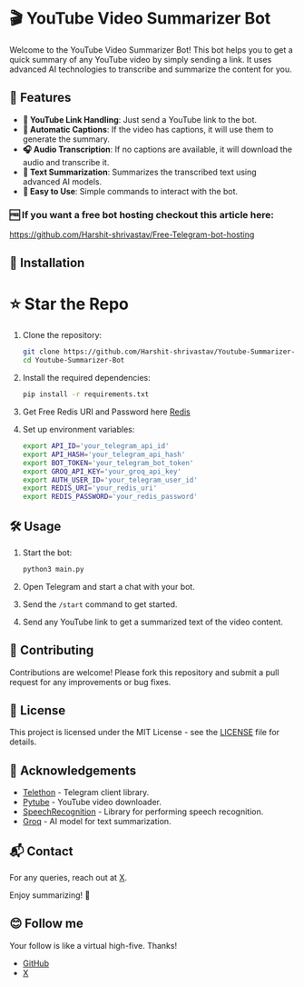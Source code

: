 # 🎬 YouTube Video Summarizer Bot

Welcome to the YouTube Video Summarizer Bot! This bot helps you to get a quick summary of any YouTube video by simply sending a link. It uses advanced AI technologies to transcribe and summarize the content for you.

## 🚀 Features

- **🎥 YouTube Link Handling**: Just send a YouTube link to the bot.
- **📜 Automatic Captions**: If the video has captions, it will use them to generate the summary.
- **🎧 Audio Transcription**: If no captions are available, it will download the audio and transcribe it.
- **📝 Text Summarization**: Summarizes the transcribed text using advanced AI models.
- **🤖 Easy to Use**: Simple commands to interact with the bot.
### 🆓 If you want a free bot hosting checkout this article here:
https://github.com/Harshit-shrivastav/Free-Telegram-bot-hosting
## 🔧 Installation
# ⭐ Star the Repo
  
1. Clone the repository:

    ```bash
    git clone https://github.com/Harshit-shrivastav/Youtube-Summarizer-Bot.git
    cd Youtube-Summarizer-Bot
    ```

2. Install the required dependencies:

    ```bash
    pip install -r requirements.txt
    ```
3. Get Free Redis URI and Password here [Redis](https://redis.io/try-free/)
4. Set up environment variables:

    ```bash
    export API_ID='your_telegram_api_id'
    export API_HASH='your_telegram_api_hash'
    export BOT_TOKEN='your_telegram_bot_token'
    export GROQ_API_KEY='your_groq_api_key'
    export AUTH_USER_ID='your_telegram_user_id'
    export REDIS_URI='your_redis_uri'
    export REDIS_PASSWORD='your_redis_password'
    ```

## 🛠️ Usage

1. Start the bot:

    ```bash
    python3 main.py
    ```

2. Open Telegram and start a chat with your bot.
3. Send the `/start` command to get started.
4. Send any YouTube link to get a summarized text of the video content.

## 🤝 Contributing

Contributions are welcome! Please fork this repository and submit a pull request for any improvements or bug fixes.

## 📄 License

This project is licensed under the MIT License - see the [LICENSE](LICENSE) file for details.

## 🎉 Acknowledgements

- [Telethon](https://github.com/LonamiWebs/Telethon) - Telegram client library.
- [Pytube](https://github.com/pytube/pytube) - YouTube video downloader.
- [SpeechRecognition](https://github.com/Uberi/speech_recognition) - Library for performing speech recognition.
- [Groq](https://www.groq.com/) - AI model for text summarization.

## 📬 Contact

For any queries, reach out at [X](https://x.com/asynkronus).

Enjoy summarizing! 🚀
## 😊 Follow me
Your follow is like a virtual high-five. Thanks!
- [GitHub](https://github.com/Harshit-shrivastav)
- [X](https://x.com/asynkronus)
